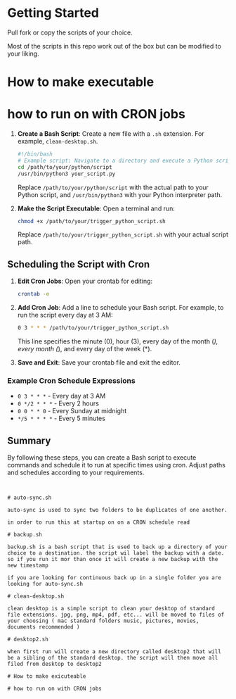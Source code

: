 # Getting Started

Pull fork or copy the scripts of your choice.

Most of the scripts in this repo work out of the box but can be modified to your liking.

# How to make executable

# how to run on with CRON jobs

1. **Create a Bash Script**: Create a new file with a `.sh` extension. For example, `clean-desktop.sh`.

   ```bash
   #!/bin/bash
   # Example script: Navigate to a directory and execute a Python script
   cd /path/to/your/python/script
   /usr/bin/python3 your_script.py
   ```

   Replace `/path/to/your/python/script` with the actual path to your Python script, and `/usr/bin/python3` with your Python interpreter path.

2. **Make the Script Executable**: Open a terminal and run:

   ```sh
   chmod +x /path/to/your/trigger_python_script.sh
   ```

   Replace `/path/to/your/trigger_python_script.sh` with your actual script path.

## Scheduling the Script with Cron

1. **Edit Cron Jobs**: Open your crontab for editing:

   ```sh
   crontab -e
   ```

2. **Add Cron Job**: Add a line to schedule your Bash script. For example, to run the script every day at 3 AM:

   ```sh
   0 3 * * * /path/to/your/trigger_python_script.sh
   ```

   This line specifies the minute (0), hour (3), every day of the month (_), every month (_), and every day of the week (\*).

3. **Save and Exit**: Save your crontab file and exit the editor.

### Example Cron Schedule Expressions

- `0 3 * * *` - Every day at 3 AM
- `0 */2 * * *` - Every 2 hours
- `0 0 * * 0` - Every Sunday at midnight
- `*/5 * * * *` - Every 5 minutes

## Summary

By following these steps, you can create a Bash script to execute commands and schedule it to run at specific times using cron. Adjust paths and schedules according to your requirements.

```


# auto-sync.sh

auto-sync is used to sync two folders to be duplicates of one another.

in order to run this at startup on on a CRON schedule read

# backup.sh

backup.sh is a bash script that is used to back up a directory of your choice to a destination. the script wil label the backup with a date. so if you run it mor than once it will create a new backup with the new timestamp

if you are looking for continuous back up in a single folder you are looking for auto-sync.sh

# clean-desktop.sh

clean desktop is a simple script to clean your desktop of standard file extensions. jpg, png, mp4, pdf, etc... will be moved to files of your choosing ( mac standard folders music, pictures, movies, documents recommended )

# desktop2.sh

when first run will create a new directory called desktop2 that will be a sibling of the standard desktop. the script will then move all filed from desktop to desktop2

# How to make exicuteable

# how to run on with CRON jobs
```
